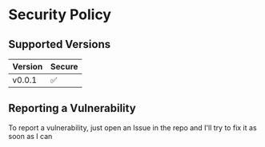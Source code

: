 # Security Policy

## Supported Versions

Version | Secure
|-------|------|
v0.0.1 | ✅


## Reporting a Vulnerability

To report a vulnerability, just open an Issue in the repo and I'll try to fix it as soon as I can
